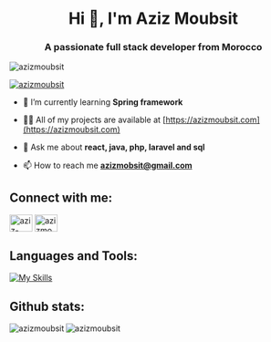 <h1 align="center">Hi 👋, I'm Aziz Moubsit</h1>
<h3 align="center">A passionate full stack developer from Morocco</h3>

<img src="https://komarev.com/ghpvc/?username=azizmoubsit&label=Profile%20views&color=0e75b6&style=flat" alt="azizmoubsit" />

<a href="https://github.com/ryo-ma/github-profile-trophy"><img src="https://github-profile-trophy.vercel.app/?username=azizmoubsit" alt="azizmoubsit" /></a>

- 🌱 I’m currently learning **Spring framework**

- 👨‍💻 All of my projects are available at [https://azizmoubsit.com](https://azizmoubsit.com)

- 💬 Ask me about **react, java, php, laravel and sql**

- 📫 How to reach me **azizmobsit@gmail.com**

## Connect with me:
<a href="https://linkedin.com/in/aziz-moubsit" target="blank"
    ><img
        align="center"
        src="https://raw.githubusercontent.com/rahuldkjain/github-profile-readme-generator/master/src/images/icons/Social/linked-in-alt.svg"
        alt="aziz-moubsit"
        height="30"
        width="40"
    /></a>
    <a href="https://discord.gg/azizmoubsit#3887" target="blank"
    ><img
        align="center"
        src="https://raw.githubusercontent.com/rahuldkjain/github-profile-readme-generator/master/src/images/icons/Social/discord.svg"
        alt="azizmoubsit#3887"
        height="30"
        width="40"
    /></a>
</p>

## Languages and Tools:
[![My Skills](https://skillicons.dev/icons?i=react,nextjs,js,ts,nodejs,expressjs,redux,java,spring,hibernate,maven,gradle,php,laravel,html,css,tailwindcss,bootstrap,jquery,mysql,sqlite,mongodb,redis,elasticsearch,git,github,bitbucket,mui,vuetify,sass,c,cpp,linux,nginx,docker,jenkins,vscode,vim,postman,eclipse,androidstudio,idea)](https://skillicons.dev)

## Github stats:

<p>
    <img
    align="left"
    src="https://github-readme-stats.vercel.app/api/top-langs?username=azizmoubsit&show_icons=true&locale=en&layout=compact"
    alt="azizmoubsit"
    />
</p>
<p>
    <img
    align="center"
    src="https://github-readme-streak-stats.herokuapp.com/?user=azizmoubsit&"
    alt="azizmoubsit"
    />
</p>
